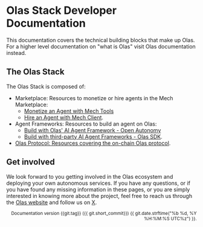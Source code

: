 # Olas Stack Developer Documentation

This documentation covers the technical building blocks that make up Olas. For a higher level
documentation on "what is Olas" visit Olas documentation instead.

## The Olas Stack

The Olas Stack is composed of:

- Marketplace: Resources to monetize or hire agents in the Mech Marketplace:
  - [Monetize an Agent with Mech Tools](https://stack.olas.network/mech-tools-dev/)
  - [Hire an Agent with Mech Client](https://stack.olas.network/mech-client/).
- Agent Frameworks: Resources to build an agent on Olas:
  - [Build with Olas' AI Agent Framework - Open Autonomy](https://stack.olas.network/open-autonomy/)
  - [Build with third-party AI Agent Frameworks - Olas SDK](https://stack.olas.network/olas-sdk/).
- [Olas Protocol: Resources covering the on-chain Olas protocol](https://stack.olas.network/protocol).

## Get involved

We look forward to you getting involved in the Olas ecosystem and deploying your own autonomous
services. If you have any questions, or if you have found any missing information in these 
pages, or you are simply interested in knowing more about the project, feel free to reach us 
through the [Olas website](https://olas.network/) and follow us on [X](https://x.com/autonolas).

<div style="text-align: right"><small>Documentation version {{git.tag}} ({{ git.short_commit}}) {{ git.date.strftime("%b %d, %Y %H:%M:%S UTC%z") }}.</small></div>
